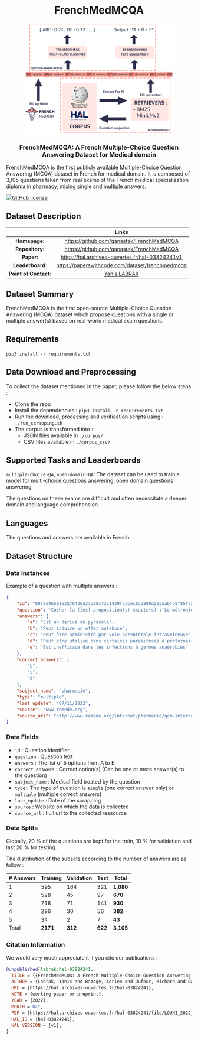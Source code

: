 <h1 align="center">FrenchMedMCQA </h1>

<p align="center">
  <img width="400" src="./illustrations/Pipeline.png">
</p>

<h3 align="center">FrenchMedMCQA: A French Multiple-Choice Question Answering Dataset for Medical domain</h3>

FrenchMedMCQA is the first publicly available Multiple-Choice Question Answering (MCQA) dataset in French for medical domain. It is composed of 3,105 questions taken from real exams of the French medical specialization diploma in pharmacy, mixing  single  and multiple answers.

[![GitHub license](https://img.shields.io/badge/License-Apache_2.0-blue.svg)](https://opensource.org/licenses/Apache-2.0)

## Dataset Description

|                        | Links                                               | 
| :--------------------: |:---------------------------------------------------:|
| **Homepage:**          |  https://github.com/qanastek/FrenchMedMCQA          | 
| **Repository:**        |  https://github.com/qanastek/FrenchMedMCQA          | 
| **Paper:**             |  https://hal.archives-ouvertes.fr/hal-03824241v1    | 
| **Leaderboard:**       |  https://paperswithcode.com/dataset/frenchmedmcqa   |
| **Point of Contact:**  |  [Yanis LABRAK](mailto:yanis.labrak@univ-avignon.fr) |

## Dataset Summary

FrenchMedMCQA is the first open-source Multiple-Choice Question Answering (MCQA) dataset which propose questions with a single or multiple answer(s) based on real-world medical exam questions.

## Requirements

`pip3 install -r requirements.txt`

## Data Download and Preprocessing

To collect the dataset mentioned in the paper, please follow the below steps :

- Clone the repo
- Install the dependencies : `pip3 install -r requirements.txt`
- Run the download, processing and verification scripts using : `./run_scrapping.sh`
- The corpus is transformed into :
    - JSON files available in `./corpus/`
    - CSV files available in `./corpus_csv/`

## Supported Tasks and Leaderboards

`multiple-choice-QA`, `open-domain-QA`: The dataset can be used to train a model for multi-choice questions answering, open domain questions answering.

The questions on these exams are difficult and often necessitate a deeper domain and language comprehension.

## Languages

The questions and answers are available in French.

## Dataset Structure

### Data Instances

Example of a question with multiple answers :

```json
{
    "id": "6979d46501a3270436d37b98cf351439fbcbec8d5890d293dabfb8f85f723904",
    "question": "Cocher la (les) proposition(s) exacte(s) : Le métronidazole :",
    "answers": {
        "a": "Est un dérivé du pyrazole",
        "b": "Peut induire un effet antabuse",
        "c": "Peut être administré par voie parentérale intraveineuse",
        "d": "Peut être utilisé dans certaines parasitoses à protozoaires",
        "e": "Est inefficace dans les infections à germes anaérobies"
    },
    "correct_answers": [
        "b",
        "c",
        "d"
    ],
    "subject_name": "pharmacie",
    "type": "multiple",
    "last_update": "07/11/2022",
    "source": "www.remede.org",
    "source_url": "http://www.remede.org/internat/pharmacie/qcm-internat.html?page=34"
}
```

### Data Fields

- `id` : Question identifier
- `question` : Question text
- `answers` : The list of 5 options from A to E
- `correct_answers` : Correct option(s) (Can be one or more answer(s) to the question)
- `subject_name` : Medical field treated by the question
- `type` : The type of question is `single` (one correct answer only) or `multiple` (multiple correct answers)
- `last_update` : Date of the scrapping
- `source` : Website on which the data is collected
- `source_url` : Full url to the collected ressource

### Data Splits

Globally, 70 % of the questions are kept for the train, 10 % for validation and last 20 % for testing.

The distribution of the subsets according to the number of answers are as follow :

| # Answers | Training   | Validation | Test    | Total     |
| --------- | ---------- | ---------- | ------- | --------- |
| 1         | 595        | 164        | 321     | **1,080** |
| 2         | 528        | 45         | 97      | **670**   |
| 3         | 718        | 71         | 141     | **930**   |
| 4         | 296        | 30         | 56      | **382**   |
| 5         | 34         | 2          | 7       | **43**    |
| Total     | **2171**   | **312**    | **622** | **3,105** |

### Citation Information

We would very much appreciate it if you cite our publications :

```bibtex
@unpublished{labrak:hal-03824241,
  TITLE = {{FrenchMedMCQA: A French Multiple-Choice Question Answering Dataset for Medical domain}},
  AUTHOR = {Labrak, Yanis and Bazoge, Adrien and Dufour, Richard and Daille, B{\'e}atrice and Gourraud, Pierre-Antoine and Morin, Emmanuel and Rouvier, Mickael},
  URL = {https://hal.archives-ouvertes.fr/hal-03824241},
  NOTE = {working paper or preprint},
  YEAR = {2022},
  MONTH = Oct,
  PDF = {https://hal.archives-ouvertes.fr/hal-03824241/file/LOUHI_2022___QA-3.pdf},
  HAL_ID = {hal-03824241},
  HAL_VERSION = {v1},
}
```
